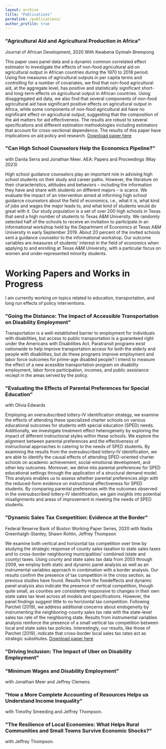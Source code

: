 ```yaml
---
layout: archive
title: "Publications"
permalink: /publications/
author_profile: true
---
```

### "Agricultural Aid and Agricultural Production in Africa"
Journal of African Development, 2020 With Kwabena Gyimah-Brempong

This paper uses panel data and a dynamic common correlated effect
estimator to investigate the effects of non-food agricultural aid on agricultural output in African countries during the 1970 to 2018 period. Using five measures of agricultural outputs in per capita terms and controlling for a number of covariates, we find that non-food agricultural aid, at the aggregate level, has positive and statistically significant short- and long-term effects on agricultural output in African countries. Using disaggregated aid data, we also find that several components of non-food agricultural aid have significant positive effects on agricultural output in Africa, while some components of non-food agricultural aid have no significant effect on agricultural output, suggesting that the composition of the aid matters for aid effectiveness. The results are robust to several specifications and different estimation methodologies including estimators that account for cross-sectional dependence. The results of this paper have implications on aid policy and research. [Download paper here](http://melissa-gentry.github.io/files/jafrideve_21.pdf)


### "Can High School Counselors Help the Economics Pipeline?" 
with Danila Serra and Jonathan Meer. AEA: Papers and Proceedings (May 2023)

High school guidance counselors play an important role in advising high school students on their study and career paths. However, the literature on their characteristics, attitudes and behaviors – including the information they have and share with students on different majors – is scarce. We evaluate the impact of an intervention aimed at informing high school guidance counselors about the field of economics, i.e., what it is, what kind of jobs and wages the major leads to, and what kind of students would do great with it. Our study population is a set of over 200 high schools in Texas that send a high number of students to Texas A&M University. We randomly selected half of the schools to receive an invitation to participate in an informational workshop held by the Department of Economics at Texas A&M University in early September 2019. About 20 percent of the invited schools sent a guidance counselor to the informational workshop. Our outcome variables are measures of students’ interest in the field of economics when applying to and enrolling at Texas A&M University, with a particular focus on women and under-represented minority students.

# Working Papers and Works in Progress

I am currently working on topics related to education, transportation, and long run effects of policy interventions.


### "Going the Distance: The Impact of Accessible Transportation on Disability Employment"

Transportation is a well-established barrier to employment for individuals with disabilities, but access to public transportation is a guaranteed right under the Americans with Disabilities Act. Paratransit programs exist nationwide to help improve transportation access for both the elderly and people with disabilities, but do these programs improve employment and labor force outcomes for prime-age disabled people? I intend to measure the effect of a new acessible transportation program on disability employment, labor force participation, incomes, and public assistance reciept in the areas served by the policy. 

### "Evaluating the Effects of Parental Preferences for Special Education" 
with Olivia Edwards

Employing an oversubscribed lottery-IV identification strategy, we examine the effects of attending these specialized charter schools on various educational outcomes for students with special education (SPED) needs. Additionally, we investigate treatment effect heterogeneity by exploring the impact of different instructional styles within these schools. We explore the alignment between parental preferences and the effectiveness of instructional approaches in catering to the needs of SPED students. By examining the results from the oversubscribed lottery-IV identification, we are able to identify the causal effects of attending SPED-oriented charter schools on academic achievement, social-emotional development, and other key outcomes. Moreover, we delve into parental preferences for SPED educational settings through the application of a structural demand model. This analysis enables us to assess whether parental preferences align with the reduced-form evidence on instructional effectiveness for SPED students. By comparing parental preferences with the outcomes observed in the oversubscribed lottery-IV identification, we gain insights into potential misalignments and areas of improvement in meeting the needs of SPED students.

### "Dynamic Sales Tax Competition: Evidence at the Border"
Federal Reserve Bank of Boston Working Paper Series, 2020 with Nadia Greenhalgh-Stanley, Shawn Rohlin, Jeffrey Thompson

We examine both vertical and horizontal tax competition over time by studying the strategic response of county sales taxation to state sales taxes and to cross-border neighboring municipalities’ combined (state and county) taxes. Using county and state sales tax data from 2003 through 2009, we employ both static and dynamic panel analysis as well as an instrumental variables approach in combination with a border analysis. Our results confirm the presence of tax competition in the cross section, as previous studies have found. Results from the fixedeffects and dynamic panel analysis also indicate the presence of vertical competition, though quite small, as counties are consistently responsive to changes in their own state sales tax level across all models and specifications. However, the panel findings suggest little to no horizontal tax competition. Following Parchet (2019), we address additional concerns about endogeneity by instrumenting the neighboring-county sales tax rate with the state-level sales tax rate of the neighboring state. Results from instrumental variables analysis reinforce the presence of a small vertical tax competition between local and state sales tax policies. Interestingly, our results, like those of Parchet (2019), indicate that cross-border local sales tax rates act as strategic substitutes. [Download paper here](http://melissa-gentry.github.io/files/SalesTaxCompetition.pdf)

### "Driving Inclusion: The Impact of Uber on Disability Employment"

### "Minimum Wages and Disability Employment" 
with Jonathan Meer and Jeffrey Clemens.

### "How a More Complete Accounting of Resources Helps us Understand Income Inequality" 
with Timothy Smeeding and Jeffrey Thompson.

### "The Resilience of Local Economies: What Helps Rural Communities and Small Towns Survive Economic Shocks?" 
with Jeffrey Thompson.
